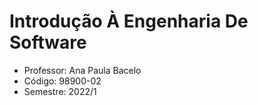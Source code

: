 # Introdução À Engenharia De Software

-  Professor: Ana Paula Bacelo
-  Código: 98900-02
-  Semestre: 2022/1
